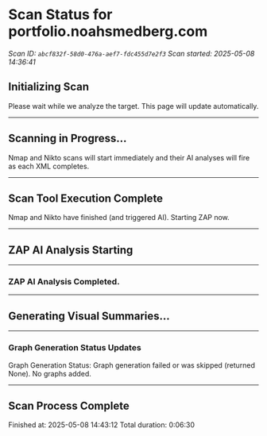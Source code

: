 # Scan Status for portfolio.noahsmedberg.com

*Scan ID: `abcf832f-58d0-476a-aef7-fdc455d7e2f3`*
*Scan started: 2025-05-08 14:36:41*

## Initializing Scan

Please wait while we analyze the target. This page will update automatically.

---

## Scanning in Progress...

Nmap and Nikto scans will start immediately and their AI analyses will fire as each XML completes.

---

## Scan Tool Execution Complete

Nmap and Nikto have finished (and triggered AI). Starting ZAP now.

---

## ZAP AI Analysis Starting

---

### ZAP AI Analysis Completed.

---

## Generating Visual Summaries...

---

### Graph Generation Status Updates

Graph Generation Status: Graph generation failed or was skipped (returned None). No graphs added.

---

## Scan Process Complete

Finished at: 2025-05-08 14:43:12
Total duration: 0:06:30

